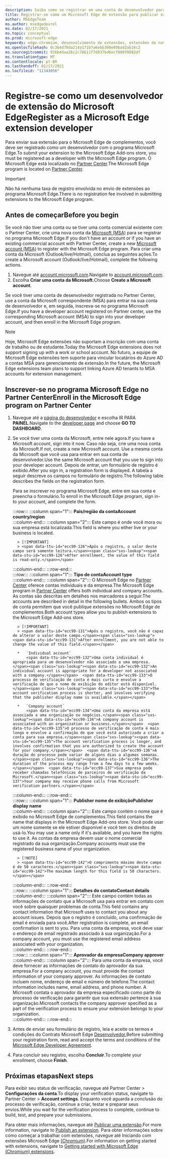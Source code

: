 ```yaml
---
description: Saiba como se registrar em uma conta de desenvolvedor para publicar extensões no Microsoft Edge de complementos
title: Registrar-se como um Microsoft Edge de extensão para publicar extensões
author: MSEdgeTeam
ms.author: msedgedevrel
ms.date: 02/17/2021
ms.topic: conceptual
ms.prod: microsoft-edge
keywords: edge-chromium, desenvolvimento de extensões, extensões de navegador, complementos, partner center, desenvolvedor
ms.openlocfilehash: 0c3b4d70da214a171b7a6ebb308e89bad2ab16c2
ms.sourcegitcommit: 916b4daa26c2c78611f7d837bd6ecf009f0082df
ms.translationtype: MT
ms.contentlocale: pt-BR
ms.lasthandoff: 02/17/2021
ms.locfileid: "11343056"
---
```

# <span data-ttu-id="ecc99-104">Registre-se como um desenvolvedor de extensão do Microsoft Edge</span><span class="sxs-lookup"><span data-stu-id="ecc99-104">Register as a Microsoft Edge extension developer</span></span>  

<span data-ttu-id="ecc99-105">Para enviar sua extensão para o Microsoft Edge de complementos, você deve ser registrado como um desenvolvedor com o programa Microsoft Edge.</span><span class="sxs-lookup"><span data-stu-id="ecc99-105">To submit your extension to the Microsoft Edge Add-ons store, you must be registered as a developer with the Microsoft Edge program.</span></span>  <span data-ttu-id="ecc99-106">O Microsoft Edge está localizado no [Partner Center][MicrosoftPartnerCenter].</span><span class="sxs-lookup"><span data-stu-id="ecc99-106">The Microsoft Edge program is located on [Partner Center][MicrosoftPartnerCenter].</span></span>  

> [!IMPORTANT]
> <span data-ttu-id="ecc99-107">Não há nenhuma taxa de registro envolvida no envio de extensões ao programa Microsoft Edge.</span><span class="sxs-lookup"><span data-stu-id="ecc99-107">There is no registration fee involved in submitting extensions to the Microsoft Edge program.</span></span>  

## <span data-ttu-id="ecc99-108">Antes de começar</span><span class="sxs-lookup"><span data-stu-id="ecc99-108">Before you begin</span></span>  

<span data-ttu-id="ecc99-109">Se você não tiver uma conta ou se tiver uma conta comercial existente com o Partner Center, crie uma nova conta da [Microsoft (MSA)][WindowsCommunityEverythingAboutMicrosoftAccounts] para se registrar no programa Microsoft Edge.</span><span class="sxs-lookup"><span data-stu-id="ecc99-109">If you don't have an account or if you have an existing commercial account with Partner Center, create a new [Microsoft account (MSA)][WindowsCommunityEverythingAboutMicrosoftAccounts] to register with the Microsoft Edge program.</span></span>  <span data-ttu-id="ecc99-110">Para criar uma conta da Microsoft \(Outlook/live/Hotmail\), conclua as seguintes ações.</span><span class="sxs-lookup"><span data-stu-id="ecc99-110">To create a Microsoft account \(Outlook/live/Hotmail\), complete the following actions.</span></span>  

1.  <span data-ttu-id="ecc99-111">Navegue até [account.microsoft.com][MicrosoftAccount].</span><span class="sxs-lookup"><span data-stu-id="ecc99-111">Navigate to [account.microsoft.com][MicrosoftAccount].</span></span>  
1.  <span data-ttu-id="ecc99-112">Escolha **Criar uma conta da Microsoft.**</span><span class="sxs-lookup"><span data-stu-id="ecc99-112">Choose **Create a Microsoft account**.</span></span>  
    
<span data-ttu-id="ecc99-113">Se você tiver uma conta de desenvolvedor registrada no Partner Center, use a conta da Microsoft correspondente \(MSA\) para entrar na sua conta de desenvolvedor e, em seguida, inscreva-se no programa Microsoft Edge.</span><span class="sxs-lookup"><span data-stu-id="ecc99-113">If you have a developer account registered on Partner center, use the corresponding Microsoft account \(MSA\) to sign into your developer account, and then enroll in the Microsoft Edge program.</span></span>  

> [!NOTE]
> <span data-ttu-id="ecc99-114">Hoje, Microsoft Edge extensões não suportam a inscrição com uma conta de trabalho ou de estudante.</span><span class="sxs-lookup"><span data-stu-id="ecc99-114">Today the Microsoft Edge extensions does not support signing up with a work or school account.</span></span>  <span data-ttu-id="ecc99-115">No futuro, a equipe de Microsoft Edge extensões tem suporte para vincular locatários do Azure AD a contas MSA para gerenciamento de extensão.</span><span class="sxs-lookup"><span data-stu-id="ecc99-115">In the future, the Microsoft Edge extensions team plans to support linking Azure AD tenants to MSA accounts for extension management.</span></span>  

## <span data-ttu-id="ecc99-116">Inscrever-se no programa Microsoft Edge no Partner Center</span><span class="sxs-lookup"><span data-stu-id="ecc99-116">Enroll in the Microsoft Edge program on Partner Center</span></span>  

1.  <span data-ttu-id="ecc99-117">Navegue até a [página do desenvolvedor][MicrosoftPartnerCenter] e escolha IR PARA **PAINEL**.</span><span class="sxs-lookup"><span data-stu-id="ecc99-117">Navigate to the [developer page][MicrosoftPartnerCenter] and choose **GO TO DASHBOARD**.</span></span>  
1.  <span data-ttu-id="ecc99-118">Se você tiver uma conta da Microsoft, entre nele agora.</span><span class="sxs-lookup"><span data-stu-id="ecc99-118">If you have a Microsoft account, sign into it now.</span></span>  <span data-ttu-id="ecc99-119">Caso não seja, crie uma nova conta da Microsoft.</span><span class="sxs-lookup"><span data-stu-id="ecc99-119">If not, create a new Microsoft account.</span></span>  <span data-ttu-id="ecc99-120">Use a mesma conta da Microsoft que você usa para entrar em sua conta de desenvolvedor.</span><span class="sxs-lookup"><span data-stu-id="ecc99-120">Use the same Microsoft account that you use to sign into your developer account.</span></span>  <span data-ttu-id="ecc99-121">Depois de entrar, um formulário de registro é exibido.</span><span class="sxs-lookup"><span data-stu-id="ecc99-121">After you sign in, a registration form is displayed.</span></span> <span data-ttu-id="ecc99-122">A tabela a seguir descreve os campos no formulário de registro.</span><span class="sxs-lookup"><span data-stu-id="ecc99-122">The following table describes the fields on the registration form.</span></span>  
    
    <span data-ttu-id="ecc99-123">Para se inscrever no programa Microsoft Edge, entre em sua conta e preencha o formulário.</span><span class="sxs-lookup"><span data-stu-id="ecc99-123">To enroll in the Microsoft Edge program, sign in-to your account, and complete the form.</span></span>  
    
    :::row:::
       :::column span="1":::
          **<span data-ttu-id="ecc99-124">País/região da conta</span><span class="sxs-lookup"><span data-stu-id="ecc99-124">Account country/region</span></span>**  
       :::column-end:::
       :::column span="2":::
          <span data-ttu-id="ecc99-125">Este campo é onde você mora ou sua empresa está localizada.</span><span class="sxs-lookup"><span data-stu-id="ecc99-125">This field is where you either live or your business is located.</span></span>  
          
          > [!IMPORTANT]
          > <span data-ttu-id="ecc99-126">Após o registro, o valor deste campo será somente leitura.</span><span class="sxs-lookup"><span data-stu-id="ecc99-126">After enrollment, the value of this field is read-only.</span></span>  
          
       :::column-end:::
    :::row-end:::  
    :::row:::
       :::column span="1":::
          **<span data-ttu-id="ecc99-127">Tipo de conta</span><span class="sxs-lookup"><span data-stu-id="ecc99-127">Account type</span></span>**  
       :::column-end:::
       :::column span="2":::
          <span data-ttu-id="ecc99-128">O Microsoft Edge no [Partner Center][MicrosoftPartnerCenter] oferece contas individuais e da empresa.</span><span class="sxs-lookup"><span data-stu-id="ecc99-128">The Microsoft Edge program in [Partner Center][MicrosoftPartnerCenter] offers both individual and company accounts.</span></span>  <span data-ttu-id="ecc99-129">As contas são descritas em detalhes nos marcadores a seguir.</span><span class="sxs-lookup"><span data-stu-id="ecc99-129">The accounts are described in detail in the following bullets.</span></span>  <span data-ttu-id="ecc99-130">Ambos os tipos de conta permitem que você publique extensões no Microsoft Edge de complementos.</span><span class="sxs-lookup"><span data-stu-id="ecc99-130">Both account types allow you to publish extensions to the Microsoft Edge Add-ons store.</span></span>  
          
          > [!IMPORTANT]
          > <span data-ttu-id="ecc99-131">Após o registro, você não é capaz de alterar o valor deste campo.</span><span class="sxs-lookup"><span data-stu-id="ecc99-131">After enrollment, you are not able to change the value of this field.</span></span>  
          
          *   `Individual account`  
              <span data-ttu-id="ecc99-132">Uma conta individual é apropriada para um desenvolvedor não associado a uma empresa.</span><span class="sxs-lookup"><span data-stu-id="ecc99-132">An individual account is appropriate for a developer not associated with a company.</span></span>  <span data-ttu-id="ecc99-133">O processo de verificação de conta é mais curto e envolve a verificação de que o nome de exibição do editor está disponível.</span><span class="sxs-lookup"><span data-stu-id="ecc99-133">The account verification process is shorter, and involves verifying that the publisher display name is available.</span></span>  

          *   `Company account`  
              <span data-ttu-id="ecc99-134">Uma conta da empresa está associada a uma organização ou negócios.</span><span class="sxs-lookup"><span data-stu-id="ecc99-134">A company account is associated with an organization or business.</span></span>  <span data-ttu-id="ecc99-135">O processo de verificação de conta é mais longo e envolve a confirmação de que você está autorizado a criar a conta para sua empresa.</span><span class="sxs-lookup"><span data-stu-id="ecc99-135">The account verification process is longer, and involves confirmation that you are authorized to create the account for your company.</span></span>  <span data-ttu-id="ecc99-136">A duração do processo pode variar de alguns dias a algumas semanas.</span><span class="sxs-lookup"><span data-stu-id="ecc99-136">The duration of the process may range from a few days to a few weeks.</span></span>  <span data-ttu-id="ecc99-137">Sua empresa pode receber chamadas telefônicas de parceiros de verificação da Microsoft.</span><span class="sxs-lookup"><span data-stu-id="ecc99-137">Your company may receive phone calls from Microsoft verification partners.</span></span>  
              
       :::column-end:::
    :::row-end:::  
    :::row:::
       :::column span="1":::
          **<span data-ttu-id="ecc99-138">Publisher nome de exibição</span><span class="sxs-lookup"><span data-stu-id="ecc99-138">Publisher display name</span></span>**  
       :::column-end:::
       :::column span="2":::
          <span data-ttu-id="ecc99-139">Este campo contém o nome que é exibido no Microsoft Edge de complementos.</span><span class="sxs-lookup"><span data-stu-id="ecc99-139">This field contains the name that displays in the Microsoft Edge Add-ons store.</span></span>  <span data-ttu-id="ecc99-140">Você pode usar um nome somente se ele estiver disponível e você tem os direitos de usá-lo.</span><span class="sxs-lookup"><span data-stu-id="ecc99-140">You may use a name only if it's available, and you have the rights to use it.</span></span>  <span data-ttu-id="ecc99-141">As contas da empresa devem usar o nome comercial registrado da sua organização.</span><span class="sxs-lookup"><span data-stu-id="ecc99-141">Company accounts must use the registered business name of your organization.</span></span>  
          
          > [!NOTE]
          > <span data-ttu-id="ecc99-142">O comprimento máximo deste campo é de 50 caracteres.</span><span class="sxs-lookup"><span data-stu-id="ecc99-142">The maximum length for this field is 50 characters.</span></span>  
          
       :::column-end:::
    :::row-end:::  
    :::row:::
       :::column span="1":::
          **<span data-ttu-id="ecc99-143">Detalhes do contato</span><span class="sxs-lookup"><span data-stu-id="ecc99-143">Contact details</span></span>**  
       :::column-end:::
       :::column span="2":::
          <span data-ttu-id="ecc99-144">Este campo contém todas as informações de contato que a Microsoft usa para entrar em contato com você sobre quaisquer problemas de conta.</span><span class="sxs-lookup"><span data-stu-id="ecc99-144">This field contains any contact information that Microsoft uses to contact you about any account issues.</span></span>  <span data-ttu-id="ecc99-145">Depois que o registro é concluído, uma confirmação de email é enviada para você.</span><span class="sxs-lookup"><span data-stu-id="ecc99-145">After registration is complete, an email confirmation is sent to you.</span></span>  <span data-ttu-id="ecc99-146">Para uma conta da empresa, você deve usar o endereço de email registrado associado à sua organização.</span><span class="sxs-lookup"><span data-stu-id="ecc99-146">For a company account, you must use the registered email address associated with your organization.</span></span>  
       :::column-end:::
    :::row-end:::  
    :::row:::
       :::column span="1":::
          **<span data-ttu-id="ecc99-147">Aprovador da empresa</span><span class="sxs-lookup"><span data-stu-id="ecc99-147">Company approver</span></span>**  
       :::column-end:::
       :::column span="2":::
          <span data-ttu-id="ecc99-148">Para uma conta da empresa, você deve fornecer as informações de contato do aprovador da sua empresa.</span><span class="sxs-lookup"><span data-stu-id="ecc99-148">For a company account, you must provide the contact information of your company approver.</span></span>  <span data-ttu-id="ecc99-149">As informações de contato incluem nome, endereço de email e número de telefone.</span><span class="sxs-lookup"><span data-stu-id="ecc99-149">The contact information includes name, email address, and phone number.</span></span>  <span data-ttu-id="ecc99-150">A Microsoft contata o aprovador da empresa especificado como parte do processo de verificação para garantir que sua extensão pertence à sua organização.</span><span class="sxs-lookup"><span data-stu-id="ecc99-150">Microsoft contacts the company approver specified as a part of the verification process to ensure your extension belongs to your organization.</span></span>  
       :::column-end:::
    :::row-end:::  
    
1.  <span data-ttu-id="ecc99-151">Antes de enviar seu formulário de registro, leia e aceite os termos e condições do Contrato Microsoft Edge [Desenvolvedor.][MicrosoftAppDeveloperAgreement]</span><span class="sxs-lookup"><span data-stu-id="ecc99-151">Before submitting your registration form, read and accept the terms and conditions of the [Microsoft Edge Developer Agreement][MicrosoftAppDeveloperAgreement].</span></span>  
1.  <span data-ttu-id="ecc99-152">Para concluir seu registro, escolha **Concluir**.</span><span class="sxs-lookup"><span data-stu-id="ecc99-152">To complete your enrollment, choose **Finish**.</span></span>  
    
## <span data-ttu-id="ecc99-153">Próximas etapas</span><span class="sxs-lookup"><span data-stu-id="ecc99-153">Next steps</span></span>  

<span data-ttu-id="ecc99-154">Para exibir seu status de verificação, navegue até Partner Center > **Configurações da conta**.</span><span class="sxs-lookup"><span data-stu-id="ecc99-154">To display your verification status, navigate to Partner Center > **Account settings**.</span></span>  <span data-ttu-id="ecc99-155">Enquanto você aguarda a conclusão do processo de verificação, continue a criar, testar e preparar seus envios.</span><span class="sxs-lookup"><span data-stu-id="ecc99-155">While you wait for the verification process to complete, continue to build, test, and prepare your submissions.</span></span>  

<span data-ttu-id="ecc99-156">Para obter mais informações, navegue até [Publicar uma extensão][ExtensionsChromiumPublishExtension].</span><span class="sxs-lookup"><span data-stu-id="ecc99-156">For more information, navigate to [Publish an extension][ExtensionsChromiumPublishExtension].</span></span>  <span data-ttu-id="ecc99-157">Para obter informações sobre como começar a trabalhar com extensões, navegue até Iniciando com extensões Microsoft Edge [(Chromium)][ExtensionsChromiumGettingStartedIndex].</span><span class="sxs-lookup"><span data-stu-id="ecc99-157">For information on getting started with extensions, navigate to [Getting started with Microsoft Edge (Chromium) extensions][ExtensionsChromiumGettingStartedIndex].</span></span>  

<!-- links -->  

[ExtensionsChromiumGettingStartedIndex]: ../getting-started/index.md "Iniciando com extensões Microsoft Edge (Chromium) | Microsoft Docs"  
[ExtensionsChromiumPublishExtension]:  ./publish-extension.md "Publicar uma extensão | Microsoft Docs"  

[MicrosoftAppDeveloperAgreement]:  /legal/windows/agreements/app-developer-agreement "Contrato de desenvolvedor de aplicativos | Microsoft Docs"  

[MicrosoftAccount]:  https://account.microsoft.com/account "Conta da Microsoft"  

[MicrosoftPartnerCenter]:  https://partner.microsoft.com/dashboard/microsoftedge/public/login?ref=dd "Partner Center"  

[WindowsCommunityEverythingAboutMicrosoftAccounts]:  https://community.windows.com/stories/everything-you-need-to-know-about-microsoft-accounts "Tudo o que você precisa saber sobre contas da Microsoft | Windows Community"  
